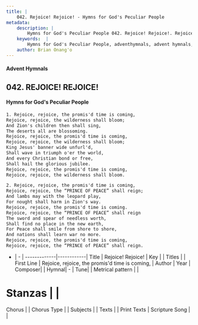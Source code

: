 ```yaml
---
title: |
    042. Rejoice! Rejoice! - Hymns for God's Peculiar People
metadata:
    description: |
        Hymns for God's Peculiar People 042. Rejoice! Rejoice!. Rejoice, rejoice, the promis'd time is coming, Rejoice, rejoice, the wilderness shall bloom; And Zion's children then shall sing, The deserts all are blossoming. Rejoice, rejoice, the promis'd time is coming, Rejoice, rejoice, the wilderness shall bloom; King Jesus' banner wide unfurl'd, Shall wave in triumph o'er the world, And every Christian bond or free, Shall hail the glorious jubilee. Rejoice, rejoice, the promis'd time is coming, Rejoice, rejoice, the wilderness shall bloom.  
    keywords:  |
        Hymns for God's Peculiar People, adventhymnals, advent hymnals, Rejoice! Rejoice!, Rejoice, rejoice, the promis'd time is coming,. 
    author: Brian Onang'o
---
```

#### Advent Hymnals
## 042. REJOICE! REJOICE!
####  Hymns for God's Peculiar People
```txt
1. Rejoice, rejoice, the promis'd time is coming,
Rejoice, rejoice, the wilderness shall bloom;
And Zion's children then shall sing,
The deserts all are blossoming.
Rejoice, rejoice, the promis'd time is coming,
Rejoice, rejoice, the wilderness shall bloom;
King Jesus' banner wide unfurl'd,
Shall wave in triumph o'er the world,
And every Christian bond or free,
Shall hail the glorious jubilee.
Rejoice, rejoice, the promis'd time is coming,
Rejoice, rejoice, the wilderness shall bloom.

2. Rejoice, rejoice, the promis'd time is coming,
Rejoice, rejoice, the “PRINCE OF PEACE” shall reign;
And lambs may with the leopard play,
For nought shall harm in Zion's way.
Rejoice, rejoice, the promis'd time is coming.
Rejoice, rejoice, the “PRINCE OF PEACE” shall reign
The sword and spear of needless worth,
Shall find no place in the new earth,
For Peace shall smile from shore to shore,
And nations shall learn war no more.
Rejoice, rejoice, the promis'd time is coming,
Rejoice, rejoice, the “PRINCE of PEACE” shall reign.


```
- |   -  |
-------------|------------|
Title | Rejoice! Rejoice! |
Key |  |
Titles |  |
First Line | Rejoice, rejoice, the promis'd time is coming, |
Author | 
Year | 
Composer|  |
Hymnal|  - |
Tune|  |
Metrical pattern | |
# Stanzas |  |
Chorus |  |
Chorus Type |  |
Subjects |  |
Texts |  |
Print Texts | 
Scripture Song |  |
    
